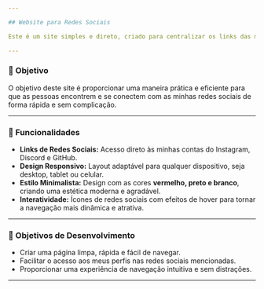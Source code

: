 ```yaml
---

## Website para Redes Sociais

Este é um site simples e direto, criado para centralizar os links das minhas redes sociais em um único lugar. Ele foi projetado para ser funcional, moderno e responsivo, garantindo que os visitantes possam acessar facilmente as minhas plataformas sociais principais.

---
```


### 🎯 Objetivo  
O objetivo deste site é proporcionar uma maneira prática e eficiente para que as pessoas encontrem e se conectem com as minhas redes sociais de forma rápida e sem complicação.

---

### 🔧 Funcionalidades  
- **Links de Redes Sociais:** Acesso direto às minhas contas do Instagram, Discord e GitHub.  
- **Design Responsivo:** Layout adaptável para qualquer dispositivo, seja desktop, tablet ou celular.  
- **Estilo Minimalista:** Design com as cores **vermelho, preto e branco**, criando uma estética moderna e agradável.  
- **Interatividade:** Ícones de redes sociais com efeitos de hover para tornar a navegação mais dinâmica e atrativa.  

---

### 🌱 Objetivos de Desenvolvimento  
- Criar uma página limpa, rápida e fácil de navegar.  
- Facilitar o acesso aos meus perfis nas redes sociais mencionadas.  
- Proporcionar uma experiência de navegação intuitiva e sem distrações.

---
